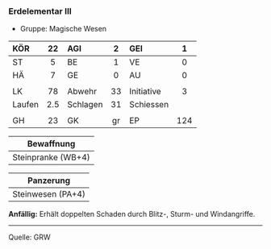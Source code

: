 ### Erdelementar III

- Gruppe: Magische Wesen

| KÖR    | 22  | AGI      |  2  | GEI        |  1  |
| :----- | :-: | :------- | :-: | :--------- | :-: |
| ST     |  5  | BE       |  1  | VE         |  0  |
| HÄ     |  7  | GE       |  0  | AU         |  0  |
|        |     |          |     |            |     |
| LK     | 78  | Abwehr   | 33  | Initiative |  3  |
| Laufen | 2.5 | Schlagen | 31  | Schiessen  |     |
|        |     |          |     |            |     |
| GH     | 23  | GK       | gr  | EP         | 124 |

|     Bewaffnung     |
| :----------------: |
| Steinpranke (WB+4) |

|     Panzerung     |
| :---------------: |
| Steinwesen (PA+4) |

**Anfällig:** Erhält doppelten Schaden durch Blitz-, Sturm- und Windangriffe.

---

Quelle: GRW
